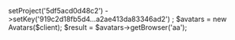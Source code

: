 <?php

use Appwrite\Client;
use Appwrite\Services\Avatars;

$client = new Client();

$client
    ->setProject('5df5acd0d48c2')
    ->setKey('919c2d18fb5d4...a2ae413da83346ad2')
;

$avatars = new Avatars($client);

$result = $avatars->getBrowser('aa');